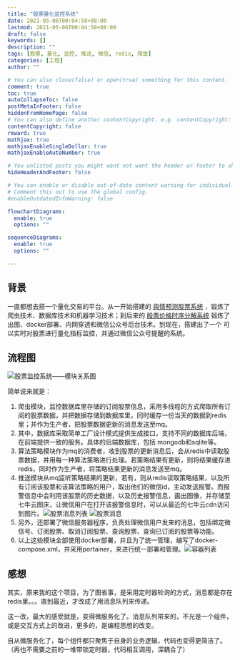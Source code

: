 ```yaml
---
title: "股票量化监控系统"
date: 2021-05-06T00:04:58+08:00
lastmod: 2021-05-06T00:04:58+08:00
draft: false
keywords: []
description: ""
tags: [股票, 量化, 监控, 推送, 微信, redis, 爬虫]
categories: [工程]
author: ""

# You can also close(false) or open(true) something for this content.
comment: true
toc: true
autoCollapseToc: false
postMetaInFooter: false
hiddenFromHomePage: false
# You can also define another contentCopyright. e.g. contentCopyright: "This is another copyright."
contentCopyright: false
reward: true
mathjax: true
mathjaxEnableSingleDollar: true
mathjaxEnableAutoNumber: true

# You unlisted posts you might want not want the header or footer to show
hideHeaderAndFooter: false

# You can enable or disable out-of-date content warning for individual post.
# Comment this out to use the global config.
#enableOutdatedInfoWarning: false

flowchartDiagrams:
  enable: true
  options: ""

sequenceDiagrams: 
  enable: true
  options: ""

---
```


## 背景

一直都想去搭一个量化交易的平台。从一开始搭建的 [與情预测股票系统](https://github.com/zhangsheng377/emotion-predict-stock) ，锻炼了爬虫技术、数据库技术和机器学习技术；到后来的 [股票价格时序分解系统](https://github.com/zhangsheng377/stats_stock) 锻炼了出图、docker部署、内网穿透和微信公众号后台技术。到现在，搭建出了一个 可以实时对股票进行量化指标监控，并通过微信公众号提醒的系统。

## 流程图

![股票监控系统——模块关系图](/images/股票监控系统——模块关系图.png)

简单说来就是：

1. 爬虫模块，监控数据库里存储的订阅股票信息，采用多线程的方式爬取所有订阅的股票数据，并把数据存储到数据库里，同时缓存一份当天的数据到redis里；并作为生产者，把股票数据更新的消息发送至mq。
2. 其中，数据库采取简单工厂设计模式提供生成接口，支持不同的数据库后端，在前端提供一致的服务。具体的后端数据库，包括 mongodb和sqlite等。
3. 算法策略模块作为mq的消费者，收到股票的更新消息后，会从redis中读取股票数据，并用每一种算法策略进行处理。若策略结果有更新，则将结果缓存进redis，同时作为生产者，将策略结果更新的消息发送至mq。
4. 推送模块从mq监听策略结果的更新，若有，则从redis读取策略结果，以及所有订阅该股票和该算法策略的用户，取出他们的微信id，主动发送报警。而报警信息中会利用该股票的历史数据，以及历史报警信息，画出图像，并存储至七牛云图床，让微信用户在打开该报警信息时，可以从最近的七牛云cdn访问到图片。![股票消息列表](/images/stock_message_list.png) ![股票消息](/images/stock_message.jpg)
5. 另外，还部署了微信服务器程序，负责处理微信用户发来的消息，包括绑定微信号、订阅股票、取消订阅股票、查询股票、查询已订阅的股票等功能。
6. 以上这些模块全部使用docker部署，并且为了统一管理，编写了docker-compose.xml，并采用portainer，来进行统一部署和管理。![容器列表](/images/container_list.png)

## 感想

其实，原来我的这个项目，为了图省事，是采用定时器轮询的方式，消息都是存在redis里。。。直到最近，才改成了用消息队列来传递。

这一改，最大的感受就是，变得微服务化了。消息队列带来的，不光是一个组件，或是交互方式上的改进，更多的，是编程思想的改变。

自从微服务化了，每个组件都只聚焦于自身的业务逻辑，代码也变得更简洁了。（再也不需要之前的一堆带锁定时器，代码相互调用，深耦合了）
